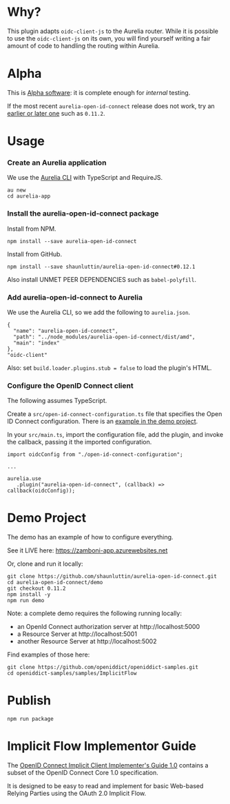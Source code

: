 # Why?

This plugin adapts `oidc-client-js` to the Aurelia router. While it is possible to use the `oidc-client-js` on its own, you will find yourself writing a fair amount of code to handling the routing within Aurelia.

# Alpha

This is [Alpha software][alpha-software]: it is complete enough for *internal* testing.

If the most recent `aurelia-open-id-connect` release does not work, try an [earlier or later one][0] such as `0.11.2`.

# Usage 

### Create an Aurelia application

We use the [Aurelia CLI][aurelia-cli] with TypeScript and RequireJS. 

```
au new
cd aurelia-app
```

### Install the aurelia-open-id-connect package

Install from NPM.
```
npm install --save aurelia-open-id-connect
```

Install from GitHub.
```
npm install --save shaunluttin/aurelia-open-id-connect#0.12.1
```

Also install UNMET PEER DEPENDENCIES such as `babel-polyfill`.

### Add aurelia-open-id-connect to Aurelia

We use the Aurelia CLI, so we add the following to `aurelia.json`.

```
{
  "name": "aurelia-open-id-connect",
  "path": "../node_modules/aurelia-open-id-connect/dist/amd",
  "main": "index"
},
"oidc-client"
```

Also: set `build.loader.plugins.stub = false` to load the plugin's HTML.

### Configure the OpenID Connect client

The following assumes TypeScript.
    
Create a `src/open-id-connect-configuration.ts` file that specifies the Open ID Connect configuration. There is an [example in the demo project](/demo/src/open-id-connect-configuration.ts).

In your `src/main.ts`, import the configuration file, add the plugin, and invoke the callback, passing it the imported configuration. 

```
import oidcConfig from "./open-id-connect-configuration";
    
...

aurelia.use
   .plugin("aurelia-open-id-connect", (callback) => callback(oidcConfig));
```

# Demo Project

The demo has an example of how to configure everything. 

See it LIVE here: https://zamboni-app.azurewebsites.net

Or, clone and run it locally:

    git clone https://github.com/shaunluttin/aurelia-open-id-connect.git
    cd aurelia-open-id-connect/demo
    git checkout 0.11.2
    npm install -y
    npm run demo

Note: a complete demo requires the following running locally:

* an OpenId Connect authorization server at http://localhost:5000
* a Resource Server at http://localhost:5001
* another Resource Server at http://localhost:5002

Find examples of those here:

    git clone https://github.com/openiddict/openiddict-samples.git
    cd openiddict-samples/samples/ImplicitFlow

# Publish

    npm run package

# Implicit Flow Implementor Guide

The [OpenID Connect Implicit Client Implementer's Guide 1.0][1] contains a subset of the OpenID Connect Core 1.0 specification.

It is designed to be easy to read and implement for basic Web-based Relying Parties using the OAuth 2.0 Implicit Flow.

[0]: https://github.com/shaunluttin/aurelia-open-id-connect/releases
[1]: http://openid.net/specs/openid-connect-implicit-1_0.html
[alpha-software]: https://blog.codinghorror.com/alpha-beta-and-sometimes-gamma/
[aurelia-cli]: https://www.npmjs.com/package/aurelia-cli